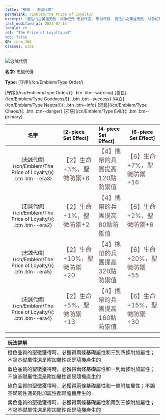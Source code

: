 ```yaml
---
title: "聖徽 - 忠誠代價"
permalink: /Emblem/The Price of Loyalty/
excerpt: "魔法门之英雄无敌：战争纪元 忠誠代價. 忠誠代價. 魔法门之英雄无敌：战争纪元 聖徽 忠誠代價. 魔法门之英雄无敌：战争纪元 守序 忠誠代價"
last_modified_at: 2021-07-13
locale: cn
ref: "The Price of Loyalty.md"
toc: false
QR: rune_106
classes: wide
---
```


  ![忠誠代價](/images/r/rune_icon_106.png)

 **名字:** 忠誠代價

 **Type:** [守序](/cn/Emblem/Type Order/)

  [守序](/cn/Emblem/Type Order/){: .btn .btn--warning}   [善良](/cn/Emblem/Type Goodness/){: .btn .btn--success}   [中立](/cn/Emblem/Type Neutral/){: .btn .btn--info}   [混亂](/cn/Emblem/Type Chaos/){: .btn .btn--danger}   [邪惡](/cn/Emblem/Type Evil/){: .btn .btn--primary} 

  |  名字    | [2-piece Set Effect] | [4-piece Set Effect] | [6-piece Set Effect]  | 
  |:-----------------------:|:-------------------|:-----------------|----------------| 
  | [忠誠代價](/cn/Emblem/The Price of Loyalty/){: .btn .btn--era3} | <span style="color: #645252;font-size:20px">【2】生命+3%，聖徽防禦+6</span> | <span style="color: #645252;font-size:20px">【4】攜帶的兵團提高120點防禦值</span> | <span style="color: #645252;font-size:20px">【6】生命+7%，聖徽防禦+16</span> | 
  | [忠誠代價](/cn/Emblem/The Price of Loyalty/){: .btn .btn--era2} | <span style="color: #645252;font-size:20px">【2】生命+1%，聖徽防禦+2</span> | <span style="color: #645252;font-size:20px">【4】攜帶的兵團提高80點防禦值</span> | <span style="color: #645252;font-size:20px">【6】生命+2%，聖徽防禦+6</span> | 
  | [忠誠代價](/cn/Emblem/The Price of Loyalty/){: .btn .btn--era5} | <span style="color: #645252;font-size:20px">【2】生命+10%，聖徽防禦+20</span> | <span style="color: #645252;font-size:20px">【4】攜帶的兵團提高320點防禦值</span> | <span style="color: #645252;font-size:20px">【6】生命+20%，聖徽防禦+55</span> | 
  | [忠誠代價](/cn/Emblem/The Price of Loyalty/){: .btn .btn--era4} | <span style="color: #645252;font-size:20px">【2】生命+5%，聖徽防禦+13</span> | <span style="color: #645252;font-size:20px">【4】攜帶的兵團提高160點防禦值</span> | <span style="color: #645252;font-size:20px">【6】生命+15%，聖徽防禦+30</span> | 

  |         玩法詳解            | 
  |:-------------------------------|
  | 橙色品質的聖徽獲得時，必獲得兩條基礎屬性和三到四條附加屬性；不論基礎屬性還是附加屬性都是隨機產生的 |
  | 藍色品質的聖徽獲得時，必獲得兩條基礎屬性和一到兩條附加屬性；不論基礎屬性還是附加屬性都是隨機產生的 |
  | 綠色品質的聖徽獲得時，必獲得兩條基礎屬性和一條附加屬性；不論基礎屬性還是附加屬性都是隨機產生的 |
  | 紫色品質的聖徽獲得時，必獲得兩條基礎屬性和兩到三條附加屬性；不論基礎屬性還是附加屬性都是隨機產生的 |
